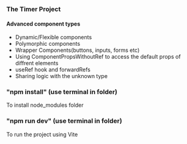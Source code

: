 ### The Timer Project

#### Advanced component types

* Dynamic/Flexible components
* Polymorphic components
* Wrapper Components(buttons, inputs, forms etc)
* Using ComponentPropsWithoutRef to access the default props of diffrent elements
* useRef hook and forwardRefs
* Sharing logic with the unknown type

### "npm install" (use terminal in folder)

To install node_modules folder 

### "npm run dev" (use terminal in folder)
To run the project using Vite